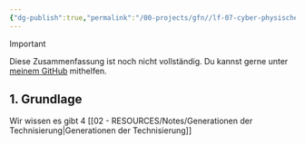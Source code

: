 ```yaml
---
{"dg-publish":true,"permalink":"/00-projects/gfn//lf-07-cyber-physische-systeme-ergaenzen/","tags":["GFN/LF07","inProgress"],"noteIcon":"","updated":"2024-10-06T19:54:23.409+02:00"}
---
```


>[!important] 
>Diese Zusammenfassung ist noch nicht vollständig.
>Du kannst gerne unter [meinem GitHub](https://github.com/U-L-M-S/digital-garden) mithelfen.
## 1. Grundlage

Wir wissen es gibt 4 [[02 - RESOURCES/Notes/Generationen der Technisierung\|Generationen der Technisierung]]